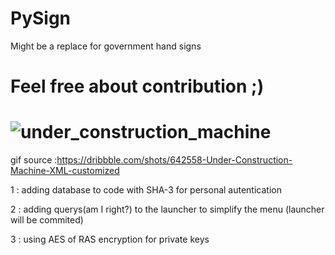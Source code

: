 # PySign
Might be a replace for government hand signs

# Feel free about contribution ;)

# ![under_construction_machine](https://user-images.githubusercontent.com/131850863/235640718-dc02402b-2c78-401d-a57d-343c5fd1fab5.gif)
gif source :https://dribbble.com/shots/642558-Under-Construction-Machine-XML-customized


<p> 1 : adding database to code with SHA-3 for personal autentication </p>
<p> 2 : adding querys(am I right?) to the launcher to simplify the menu (launcher will be commited) </p>
<p> 3 : using AES of RAS encryption for private keys
